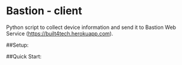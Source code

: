 ﻿# Bastion - client

Python script to collect device information and send it to Bastion Web Service (https://built4tech.herokuapp.com).

##Setup:

##Quick Start:




